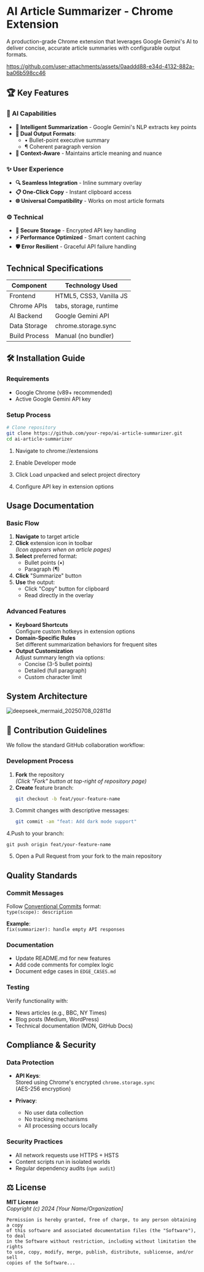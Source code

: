 # AI Article Summarizer - Chrome Extension

A production-grade Chrome extension that leverages Google Gemini's AI to deliver concise, accurate article summaries with configurable output formats.




https://github.com/user-attachments/assets/0aaddd88-e34d-4132-882a-ba06b598cc46





## 🏆 Key Features

### 🤖 AI Capabilities
- **📝 Intelligent Summarization** - Google Gemini's NLP extracts key points
- **🔄 Dual Output Formats**:
  - • Bullet-point executive summary
  - ¶ Coherent paragraph version
- **🎯 Context-Aware** - Maintains article meaning and nuance

### ✨ User Experience
- **🔍 Seamless Integration** - Inline summary overlay
- **📋 One-Click Copy** - Instant clipboard access
- **🌐 Universal Compatibility** - Works on most article formats

### ⚙️ Technical
- **🔐 Secure Storage** - Encrypted API key handling
- **⚡ Performance Optimized** - Smart content caching
- **🛡️ Error Resilient** - Graceful API failure handling

## Technical Specifications

| Component           | Technology Used          |
|---------------------|-------------------------|
| Frontend            | HTML5, CSS3, Vanilla JS |
| Chrome APIs         | tabs, storage, runtime  |
| AI Backend          | Google Gemini API       |
| Data Storage        | chrome.storage.sync     |
| Build Process       | Manual (no bundler)     |

## 🛠️ Installation Guide

### Requirements
- Google Chrome (v89+ recommended)
- Active Google Gemini API key

### Setup Process

```bash
# Clone repository
git clone https://github.com/your-repo/ai-article-summarizer.git
cd ai-article-summarizer
   ```
1. Navigate to chrome://extensions

2. Enable Developer mode

3. Click Load unpacked and select project directory

4. Configure API key in extension options

   
## Usage Documentation

### Basic Flow
1. **Navigate** to target article
2. **Click** extension icon in toolbar  
   *(Icon appears when on article pages)*
3. **Select** preferred format:
   - Bullet points (•)
   - Paragraph (¶)
4. **Click** "Summarize" button
5. **Use** the output:
   - Click "Copy" button for clipboard
   - Read directly in the overlay

### Advanced Features
- **Keyboard Shortcuts**  
  Configure custom hotkeys in extension options
- **Domain-Specific Rules**  
  Set different summarization behaviors for frequent sites
- **Output Customization**  
  Adjust summary length via options:
  - Concise (3-5 bullet points)
  - Detailed (full paragraph)
  - Custom character limit

## System Architecture
![deepseek_mermaid_20250708_02811d](https://github.com/user-attachments/assets/6b02c7c3-0967-4104-a564-769fbe333d81)

## 🤝 Contribution Guidelines

We follow the standard GitHub collaboration workflow:

### Development Process
1. **Fork** the repository  
   *(Click "Fork" button at top-right of repository page)*
2. **Create** feature branch:  
   ```bash
   git checkout -b feat/your-feature-name

3. Commit changes with descriptive messages:
   ```bash
   git commit -am "feat: Add dark mode support"
4.Push to your branch: 
  ```
git push origin feat/your-feature-name
```
5. Open a Pull Request from your fork to the main repository

## Quality Standards

### Commit Messages
Follow [Conventional Commits](https://www.conventionalcommits.org/) format:  
`type(scope): description`  

**Example**:  
`fix(summarizer): handle empty API responses`

### Documentation
- Update README.md for new features  
- Add code comments for complex logic  
- Document edge cases in `EDGE_CASES.md`

### Testing
Verify functionality with:  
- News articles (e.g., BBC, NY Times)  
- Blog posts (Medium, WordPress)  
- Technical documentation (MDN, GitHub Docs)

## Compliance & Security

### Data Protection
- **API Keys**:  
  Stored using Chrome's encrypted `chrome.storage.sync`  
  (AES-256 encryption)
  
- **Privacy**:  
  - No user data collection  
  - No tracking mechanisms  
  - All processing occurs locally

### Security Practices
- All network requests use HTTPS + HSTS  
- Content scripts run in isolated worlds  
- Regular dependency audits (`npm audit`)

## ⚖️ License

**MIT License**  
*Copyright (c) 2024 [Your Name/Organization]*

```text
Permission is hereby granted, free of charge, to any person obtaining a copy
of this software and associated documentation files (the "Software"), to deal
in the Software without restriction, including without limitation the rights
to use, copy, modify, merge, publish, distribute, sublicense, and/or sell
copies of the Software...

